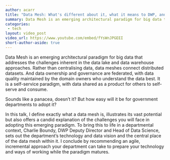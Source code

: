 ```yaml
---
author: acarr
title: "Data Mesh: What's different about it, what it means to DWP, and how you might approach it yourselves"
summary: Data Mesh is an emerging architectural paradigm for big data that addresses the challenges inherent in the data lake and data warehouse approaches. In this talk, I define what it is, and Charlie Boundy, DWP Deputy Director and Head of Data Science, brings it to life through DWP's technology and data vision.
categories:
 - tech
layout: video_post
video_url: https://www.youtube.com/embed/fYsWnJPGEEI
short-author-aside: true
---
```


Data Mesh is an emerging architectural paradigm for big data that addresses the challenges inherent in the data lake and data warehouse approaches. Rather than centralising data, data meshes connect distributed datasets. And data ownership and governance are federated, with data quality maintained by the domain owners who understand the data best. It is a self-service paradigm, with data shared as a product for others to self-serve and consume.

Sounds like a panacea, doesn’t it? But how easy will it be for government departments to adopt it?

In this talk, I define exactly what a data mesh is, illustrates its vast potential but also offers a candid explanation of the challenges you will face in adopting this emerging paradigm. To bring this to life in a departmental context, Charlie Boundy, DWP Deputy Director and Head of Data Science, sets out the department’s technology and data vision and the central place of the data mesh within it. I conclude by recommending an agile, incremental approach your department can take to prepare your technology and ways of working while the paradigm matures.
